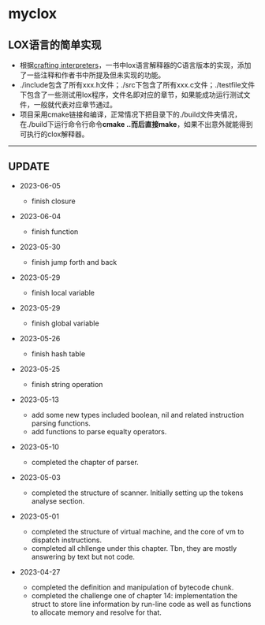 # myclox

## LOX语言的简单实现

- 根据[crafting interpreters](http://www.craftinginterpreters.com/)，一书中lox语言解释器的C语言版本的实现，添加了一些注释和作者书中所提及但未实现的功能。
- ./include包含了所有xxx.h文件；./src下包含了所有xxx.c文件；./testfile文件下包含了一些测试用lox程序，文件名即对应的章节，如果能成功运行测试文件，一般就代表对应章节通过。
- 项目采用cmake链接和编译，正常情况下把目录下的./build文件夹情况，在./build下运行命令行命令**cmake ..**而后直接**make**，如果不出意外就能得到可执行的clox解释器。

---

## UPDATE
- 2023-06-05
  - finish closure

- 2023-06-04
  - finish function
  
- 2023-05-30
  - finish jump forth and back
  
- 2023-05-29
  - finish local variable

- 2023-05-29
  - finish global variable

- 2023-05-26
  - finish hash table
  
- 2023-05-25
  - finish string operation

- 2023-05-13
  - add some new types included boolean, nil and related instruction parsing functions.
  - add functions to parse equalty operators.

- 2023-05-10
  - completed the chapter of parser.

- 2023-05-03
  - completed the structure of scanner. Initially setting up the tokens analyse section. 
  
- 2023-05-01
  - completed the structure of virtual machine, and the core of vm to dispatch instructions.
  - completed all chllenge under this chapter. Tbn, they are mostly answering by text but not code.

- 2023-04-27
  - completed the definition and manipulation of bytecode chunk.
  - completed the challenge one of chapter 14: implementation the struct to store line information by run-line code as well as functions to allocate memory and resolve for that. 